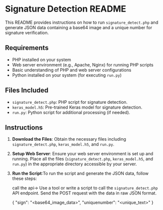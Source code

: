 # Signature Detection README

This README provides instructions on how to run `signature_detect.php` and generate JSON data containing a base64 image and a unique number for signature verification.

## Requirements

- PHP installed on your system
- Web server environment (e.g., Apache, Nginx) for running PHP scripts
- Basic understanding of PHP and web server configurations
- Python installed on your system (for executing `run.py`)

## Files Included

- `signature_detect.php`: PHP script for signature detection.
- `keras_model.h5`: Pre-trained Keras model for signature detection.
- `run.py`: Python script for additional processing (if needed).

## Instructions

1. **Download the Files**: Obtain the necessary files including `signature_detect.php`, `keras_model.h5`, and `run.py`.

2. **Setup Web Server**: Ensure your web server environment is set up and running. Place all the files (`signature_detect.php`, `keras_model.h5`, and `run.py`) in the appropriate directory accessible by your server.

3. **Run the Script**:To run the script and generate the JSON data, follow these steps:

    call the api-> Use a tool or write a script to call the `signature_detect.php` API endpoint. Send the POST request with the data in raw JSON format.

   {
       "sign": "<base64_image_data>",
       "uniquenumber": "<unique_text>"
   }
